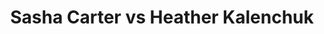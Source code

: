 ---
title: Sasha Carter vs Heather Kalenchuk
player1:
  name: Carter, Sasha
  percent: 86
  wins: 1
  losses: 1
player2:
  name: Kalenchuk, Heather
  percent: 89
  wins: 1
  losses: 1
games:
- player1:
    team: BC
    position: Second
    percent: 85
    win: 0
    loss: 1
  player2:
    team: SK
    position: Lead
    percent: 94
    win: 1
    loss: 0
  event: Hearts
  year: 2010
  draw: Round Robin(12)
  score: SK 5 - BC 4
- player1:
    team: BC
    position: Second
    percent: 86
    win: 1
    loss: 0
  player2:
    team: SK
    position: Lead
    percent: 85
    win: 0
    loss: 1
  event: Hearts
  year: 2011
  draw: Round Robin(17)
  score: SK 5 - BC 8
- player1:
    team: SCOT
    position: Second
    percent: 94
    win: 0
    loss: 1
  player2:
    team: HOLL
    position: Lead
    percent: 89
    win: 1
    loss: 0
  event: Trials (Women)
  year: 2009
  draw: Round Robin(7)
  score: HOLL 10 - SCOT 4
---